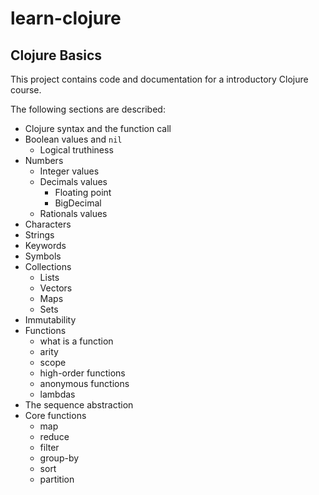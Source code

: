 # learn-clojure

## Clojure Basics

This project contains code and documentation for a introductory
Clojure course.

The following sections are described:

  * Clojure syntax and the function call
  * Boolean values and `nil`
    * Logical truthiness
  * Numbers
    * Integer values
    * Decimals values
      * Floating point
      * BigDecimal
    * Rationals values
  * Characters
  * Strings
  * Keywords
  * Symbols
  * Collections
    * Lists
    * Vectors
    * Maps
    * Sets
  * Immutability
  * Functions
    * what is a function
    * arity
    * scope
    * high-order functions
    * anonymous functions
    * lambdas
  * The sequence abstraction
  * Core functions
    * map
    * reduce
    * filter
    * group-by
    * sort
    * partition
